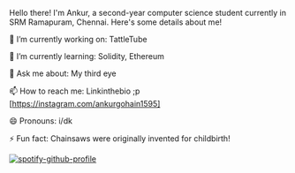 Hello there! I'm Ankur, a second-year computer science student currently in SRM Ramapuram, Chennai. Here's some details about me!

🔭 I’m currently working on: TattleTube

🌱 I’m currently learning: Solidity, Ethereum

💬 Ask me about: My third eye 

📫 How to reach me: Linkinthebio ;p [https://instagram.com/ankurgohain1595]

😄 Pronouns: i/dk

⚡ Fun fact: Chainsaws were originally invented for childbirth!

[![spotify-github-profile](https://spotify-github-profile.kittinanx.com/api/view?uid=p9sswfd8w03tnz3vwp5uqroht&cover_image=true&theme=novatorem&show_offline=false&background_color=121212&interchange=false&bar_color=53b14f&bar_color_cover=false)](https://github.com/kittinan/spotify-github-profile)
